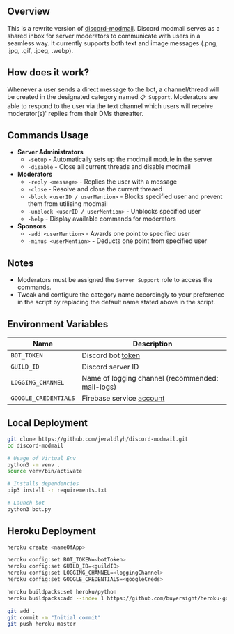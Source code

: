 ## Overview
This is a rewrite version of [discord-modmail](https://github.com/jeraldlyh/discord-modmail). Discord modmail serves as a shared inbox for server moderators to communicate with users in a seamless way. It currently supports both text and image messages (.png, .jpg, .gif, .jpeg, .webp).

## How does it work?
Whenever a user sends a direct message to the bot, a channel/thread will be created in the designated category named `📋 Support`. Moderators are able to respond to the user via the text channel which users will receive moderator(s)' replies from their DMs thereafter.

## Commands Usage
-   **Server Administrators**
    -   `-setup` - Automatically sets up the modmail module in the server
    -   `-disable` - Close all current threads and disable modmail
-   **Moderators**
    -   `-reply <message>` - Replies the user with a message
    -   `-close` - Resolve and close the current threaed
    -   `-block <userID / userMention>` - Blocks specified user and prevent them from utilising modmail
    -   `-unblock <userID / userMention>` - Unblocks specified user
    -   `-help` - Display available commands for moderators
-   **Sponsors**
    -   `-add <userMention>` - Awards one point to specified user
    -   `-minus <userMention>` - Deducts one point from specified user

## Notes
-   Moderators must be assigned the `Server Support` role to access the commands.
-   Tweak and configure the category name accordingly to your preference in the script by replacing the default name stated above in the script.

## Environment Variables
| Name                 | Description                                                                             |
| -------------------- | --------------------------------------------------------------------------------------- |
| `BOT_TOKEN`          | Discord bot [token](https://discord.com/developers/docs/intro)                          |
| `GUILD_ID`           | Discord server ID                                                                       |
| `LOGGING_CHANNEL`    | Name of logging channel (recommended: mail-logs)                                        |
| `GOOGLE_CREDENTIALS` | Firebase service [account](https://firebase.google.com/support/guides/service-accounts) |


## Local Deployment
```bash
git clone https://github.com/jeraldlyh/discord-modmail.git
cd discord-modmail

# Usage of Virtual Env
python3 -m venv .
source venv/bin/activate

# Installs dependencies
pip3 install -r requirements.txt

# Launch bot
python3 bot.py
```

## Heroku Deployment
```bash
heroku create <nameOfApp>

heroku config:set BOT_TOKEN=<botToken>
heroku config:set GUILD_ID=<guildID>
heroku config:set LOGGING_CHANNEL=<loggingChannel>
heroku config:set GOOGLE_CREDENTIALS=<googleCreds>

heroku buildpacks:set heroku/python
heroku buildpacks:add --index 1 https://github.com/buyersight/heroku-google-application-credentials-buildpack.git

git add .
git commit -m "Initial commit"
git push heroku master
```